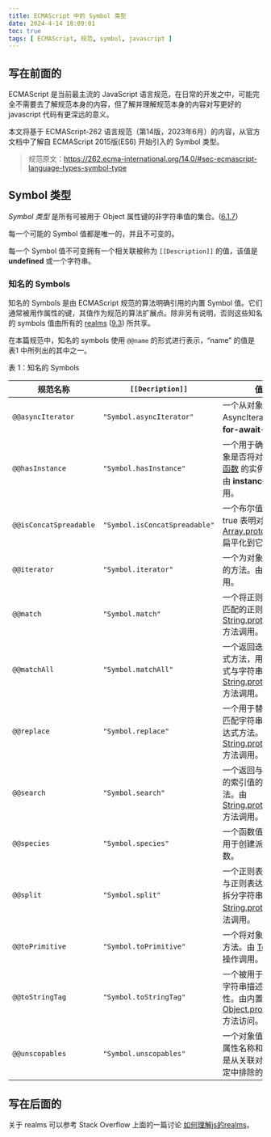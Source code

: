 ```yaml
---
title: ECMAScript 中的 Symbol 类型
date: 2024-4-14 18:09:01
toc: true
tags: [ ECMAScript, 规范, symbol, javascript ]
---
```


[6.1.7]: https://262.ecma-international.org/14.0/#sec-object-type
[realms]: https://262.ecma-international.org/14.0/#realm
[9.3]: https://262.ecma-international.org/14.0/#sec-code-realms

## 写在前面的

ECMAScript 是当前最主流的 JavaScript 语言规范，在日常的开发之中，可能完全不需要去了解规范本身的内容，但了解并理解规范本身的内容对写更好的 javascript 代码有更深远的意义。

本文将基于 ECMAScript-262 语言规范（第14版，2023年6月）的内容，从官方文档中了解自 ECMAScript 2015版(ES6) 开始引入的 Symbol 类型。

> 规范原文：<https://262.ecma-international.org/14.0/#sec-ecmascript-language-types-symbol-type>

## Symbol 类型

*Symbol 类型* 是所有可被用于 Object 属性键的非字符串值的集合。([6.1.7])

每一个可能的 Symbol 值都是唯一的，并且不可变的。

每一个 Symbol 值不可变拥有一个相关联被称为 `[[Description]]` 的值，该值是 **undefined** 或一个字符串。

### 知名的 Symbols

知名的 Symbols 是由 ECMAScript 规范的算法明确引用的内置 Symbol 值。它们通常被用作属性的键，其值作为规范的算法扩展点。除非另有说明，否则这些知名的 symbols 值由所有的 [realms] ([9.3]) 所共享。

在本篇规范中，知名的 symbols 使用 `@@name` 的形式进行表示，“name” 的值是 表1 中所列出的其中之一。

表 1：知名的 Symbols

| 规范名称               | `[[Decription]]`              | 值和目的                                                                                                                                                                                                             |
| ---------------------- | ----------------------------- | -------------------------------------------------------------------------------------------------------------------------------------------------------------------------------------------------------------------- |
| `@@asyncIterator`      | `"Symbol.asyncIterator"`      | 一个从对象中返回默认的 AsyncIterator 的方法。由 **for-await-of** 语句调用。                                                                                                                                          |
| `@@hasInstance`        | `"Symbol.hasInstance"`        | 一个用于确定 [构造函数](https://262.ecma-international.org/14.0/#constructor) 对象是否将对象识别为 [构造函数](https://262.ecma-international.org/14.0/#constructor) 的实例之一的方法。由 **instanceof** 运算符调用。 |
| `@@isConcatSpreadable` | `"Symbol.isConcatSpreadable"` | 一个布尔值属性，如果为 true 表明对象应该通过 [Array.prototype.concat](https://262.ecma-international.org/14.0/#sec-array.prototype.concat) 扁平化到它的数组元素                                                      |
| `@@iterator`           | `"Symbol.iterator"`           | 一个为对象返回默认迭代器的方法。由 **for-of** 语句调用。                                                                                                                                                             |
| `@@match`              | `"Symbol.match"`              | 一个将正则表达式与字符串匹配的正则表达式方法。由 [String.prototype.match](https://262.ecma-international.org/14.0/#sec-string.prototype.match) 方法调用。                                                            |
| `@@matchAll`           | `"Symbol.matchAll"`           | 一个返回迭代器的正则表达式方法，用于生成正则表达式与字符串的匹配项。由 [String.prototype.matchAll](https://262.ecma-international.org/14.0/#sec-string.prototype.matchall) 方法调用。                                |
| `@@replace`            | `"Symbol.replace"`            | 一个用于替换与正则表达式匹配字符串的子串的正则表达式方法。由 [String.prototype.replace](https://262.ecma-international.org/14.0/#sec-string.prototype.replace) 方法调用。                                            |
| `@@search`             | `"Symbol.search"`             | 一个返回与正则表达式匹配的索引值的正则表达式方法。由 [String.prototype.search](https://262.ecma-international.org/14.0/#sec-string.prototype.search) 方法调用。                                                      |
| `@@species`            | `"Symbol.species"`            | 一个函数值属性，该属性是用于创建派生对象的构造函数。                                                                                                                                                                   |
| `@@split`              | `"Symbol.split"`              | 一个正则表达式方法用于在与正则表达式匹配的索引处拆分字符串。由 [String.prototype.split](https://262.ecma-international.org/14.0/#sec-string.prototype.split) 方法调用。                                              |
| `@@toPrimitive`        | `"Symbol.toPrimitive"`        | 一个将对象转化为原始值的方法。由 [ToPrimitive](https://262.ecma-international.org/14.0/#sec-toprimitive) 抽象操作调用。                                                                                              |
| `@@toStringTag`        | `"Symbol.toStringTag"`        | 一个被用于为对象创建默认字符串描述的字符串值属性。由内置的 [Object.prototype.toString](https://262.ecma-international.org/14.0/#sec-object.prototype.tostring) 方法访问。                                            |
| `@@unscopables`        | `"Symbol.unscopables"`        | 一个对象值属性，其自己的属性名称和继承的属性名称是从关联对象的 **与** 环境绑定中排除的属性名称。                                                                                                                     |

## 写在后面的

关于 realms 可以参考 Stack Overflow 上面的一篇讨论 [如何理解js的realms](https://stackoverflow.com/questions/49832187/how-to-understand-js-realms)。
